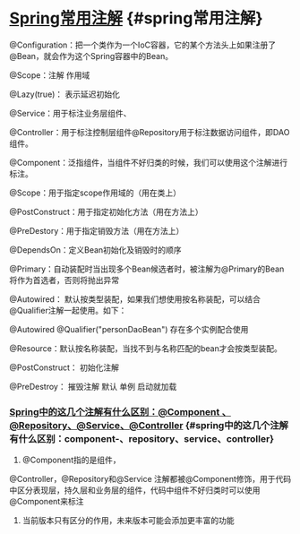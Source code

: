 # [Spring常用注解](http://hollischuang.gitee.io/tobetopjavaer/#/basics/java-basic/annotation-in-spring?id=spring常用注解) {#spring常用注解}

@Configuration：把一个类作为一个IoC容器，它的某个方法头上如果注册了@Bean，就会作为这个Spring容器中的Bean。

@Scope：注解 作用域

@Lazy\(true\)： 表示延迟初始化

@Service：用于标注业务层组件、

@Controller：用于标注控制层组件@Repository用于标注数据访问组件，即DAO组件。

@Component：泛指组件，当组件不好归类的时候，我们可以使用这个注解进行标注。

@Scope：用于指定scope作用域的（用在类上）

@PostConstruct：用于指定初始化方法（用在方法上）

@PreDestory：用于指定销毁方法（用在方法上）

@DependsOn：定义Bean初始化及销毁时的顺序

@Primary：自动装配时当出现多个Bean候选者时，被注解为@Primary的Bean将作为首选者，否则将抛出异常

@Autowired： 默认按类型装配，如果我们想使用按名称装配，可以结合@Qualifier注解一起使用。如下：

@Autowired @Qualifier\("personDaoBean"\) 存在多个实例配合使用

@Resource：默认按名称装配，当找不到与名称匹配的bean才会按类型装配。

@PostConstruct： 初始化注解

@PreDestroy： 摧毁注解 默认 单例 启动就加载

### [Spring中的这几个注解有什么区别：@Component 、@Repository、@Service、@Controller](http://hollischuang.gitee.io/tobetopjavaer/#/basics/java-basic/annotation-in-spring?id=spring中的这几个注解有什么区别：component-、repository、service、controller) {#spring中的这几个注解有什么区别：component-、repository、service、controller}

1. @Component指的是组件，

@Controller，@Repository和@Service 注解都被@Component修饰，用于代码中区分表现层，持久层和业务层的组件，代码中组件不好归类时可以使用@Component来标注

1. 当前版本只有区分的作用，未来版本可能会添加更丰富的功能



